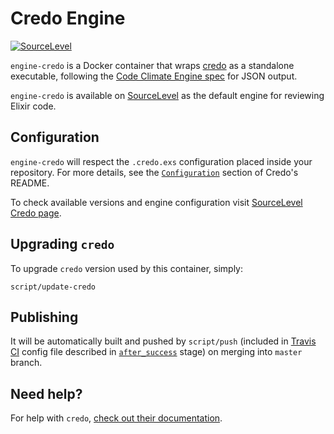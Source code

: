 # Credo Engine

[![SourceLevel](https://app.sourcelevel.io/github/sourcelevel/engine-credo.svg)](https://app.sourcelevel.io/github/sourcelevel/engine-credo)

`engine-credo` is a Docker container that wraps
[credo](http://github.com/rrrene/credo) as a standalone executable,
following the [Code Climate Engine spec](https://github.com/codeclimate/spec)
for JSON output.

`engine-credo` is available on [SourceLevel](https://sourcelevel.io) as the default engine
for reviewing Elixir code.

## Configuration

`engine-credo` will respect the `.credo.exs` configuration placed inside your
repository. For more details, see the [`Configuration`](https://github.com/rrrene/credo#configuration)
section of Credo's README.

To check available versions and engine configuration visit
[SourceLevel Credo page](https://docs.sourcelevel.io/engines/credo).

## Upgrading `credo`

To upgrade `credo` version used by this container, simply:

```
script/update-credo
```

## Publishing

It will be automatically built and pushed by `script/push` (included in
[Travis CI](https://travis-ci.org) config file described in [`after_success`](https://docs.travis-ci.com/user/job-lifecycle/) stage) on merging into `master` branch.

## Need help?

For help with `credo`,
[check out their documentation](https://github.com/rrrene/credo).
